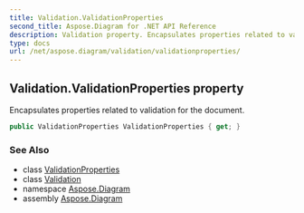 ```yaml
---
title: Validation.ValidationProperties
second_title: Aspose.Diagram for .NET API Reference
description: Validation property. Encapsulates properties related to validation for the document
type: docs
url: /net/aspose.diagram/validation/validationproperties/
---
```

## Validation.ValidationProperties property

Encapsulates properties related to validation for the document.

```csharp
public ValidationProperties ValidationProperties { get; }
```

### See Also

* class [ValidationProperties](../../validationproperties/)
* class [Validation](../)
* namespace [Aspose.Diagram](../../validation/)
* assembly [Aspose.Diagram](../../../)


